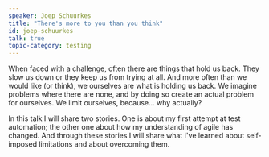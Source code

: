 ```yaml
---
speaker: Joep Schuurkes
title: "There's more to you than you think"
id: joep-schuurkes
talk: true
topic-category: testing
---
```

When faced with a challenge, often there are things that hold us back. They slow us down or they keep us from trying at all. And more often than we would like (or think), we ourselves are what is holding us back. We imagine problems where there are none, and by doing so create an actual problem for ourselves. We limit ourselves, because... why actually?

In this talk I will share two stories. One is about my first attempt at test automation; the other one about how my understanding of agile has changed. And through these stories I will share what I've learned about self-imposed limitations and about overcoming them.
